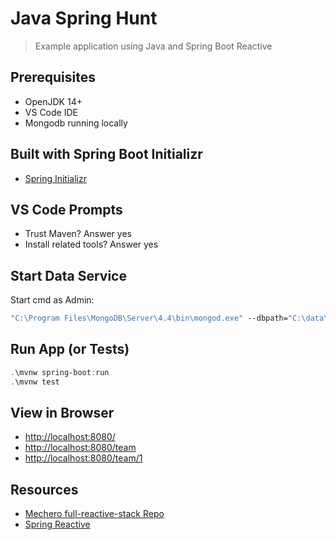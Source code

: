 # Java Spring Hunt

> Example application using Java and Spring Boot Reactive 

## Prerequisites

- OpenJDK 14+
- VS Code IDE
- Mongodb running locally

## Built with Spring Boot Initializr

- [Spring Initializr](https://start.spring.io/)

## VS Code Prompts

- Trust Maven? Answer yes
- Install related tools? Answer yes

## Start Data Service

Start cmd as Admin:

```cmd
"C:\Program Files\MongoDB\Server\4.4\bin\mongod.exe" --dbpath="C:\data\db"
```

## Run App (or Tests)

```Powershell
.\mvnw spring-boot:run
.\mvnw test
```

## View in Browser

- [http://localhost:8080/](http://localhost:8080/)
- [http://localhost:8080/team](http://localhost:8080/team)
- [http://localhost:8080/team/1](http://localhost:8080/team/1)

## Resources

- [Mechero full-reactive-stack Repo](https://github.com/mechero/full-reactive-stack)
- [Spring Reactive](https://spring.io/reactive)
